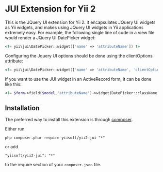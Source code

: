 JUI Extension for Yii 2
=======================

This is the JQuery UI extension for Yii 2. It encapsulates JQuery UI widgets as Yii widgets,
and makes using JQuery UI widgets in Yii applications extremely easy. For example, the following
single line of code in a view file would render a JQuery UI DatePicker widget:

```php
<?= yii\jui\DatePicker::widget(['name' => 'attributeName']) ?>
```

Configuring the Jquery UI options should be done using the clientOptions attribute:
```php
<?= yii\jui\DatePicker::widget(['name' => 'attributeName', 'clientOptions' => ['dateformat' => 'yy-mm-dd']]) ?>
```

If you want to use the JUI widget in an ActiveRecord form, it can be done like this:
```php
<?= $form->field($model,'attributeName')->widget(DatePicker::className(),['clientOptions' => ['dateFormat' => 'yy-mm-dd']]) ?>
```


Installation
------------

The preferred way to install this extension is through [composer](http://getcomposer.org/download/).

Either run

```
php composer.phar require yiisoft/yii2-jui "*"
```

or add

```
"yiisoft/yii2-jui": "*"
```

to the require section of your `composer.json` file.


